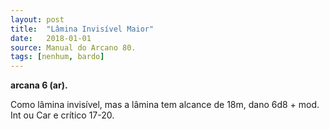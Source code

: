 ```yaml
---
layout: post
title:  "Lâmina Invisível Maior"
date:   2018-01-01
source: Manual do Arcano 80.
tags: [nenhum, bardo]
---
```


**arcana 6 (ar).**

Como lâmina invisível, mas a lâmina tem alcance de 18m, dano 6d8 + mod. Int ou Car e crítico 17-20.
